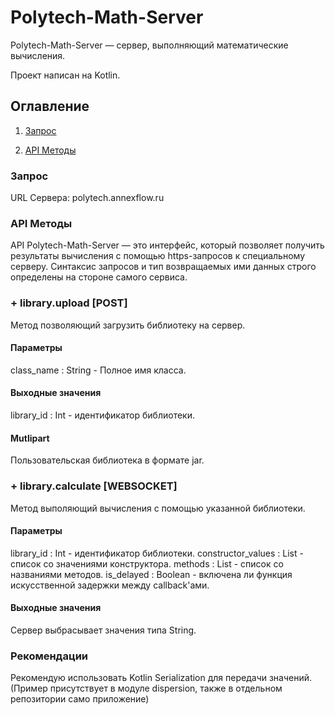 # Polytech-Math-Server

Polytech-Math-Server — сервер, выполняющий математические вычисления.

Проект написан на Kotlin.

## Оглавление

1. [Запрос](#Запрос)

2. [API Методы](#API-Методы)


### Запрос

URL Сервера: polytech.annexflow.ru

### API Методы

API Polytech-Math-Server — это интерфейс, который позволяет получить результаты вычисления с помощью https-запросов к
специальному серверу. Синтаксис запросов и тип возвращаемых ими данных строго определены на
стороне самого сервиса.

### + __library.upload__ [POST]

Метод позволяющий загрузить библиотеку на сервер.

#### Параметры

class_name : String - Полное имя класса.

#### Выходные значения

library_id : Int - идентификатор библиотеки.

#### Mutlipart

Пользовательская библиотека в формате jar.

### + __library.calculate__ [WEBSOCKET]

Метод выполяющий вычисления с помощью указанной библиотеки.

#### Параметры

library_id : Int - идентификатор библиотеки.
constructor_values : List<String> - список со значениями конструктора.
methods : List<String> - список со названиями методов.
is_delayed : Boolean - включена ли функция искусственной задержки между callback'ами.
  
#### Выходные значения

Сервер выбрасывает значения типа String.
  
### Рекомендации

Рекомендую использовать Kotlin Serialization для передачи значений. (Пример присутствует в модуле dispersion, также в отдельном репозитории само приложение)
